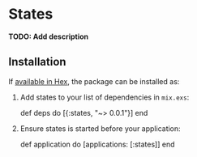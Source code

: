 # States

**TODO: Add description**

## Installation

If [available in Hex](https://hex.pm/docs/publish), the package can be installed as:

  1. Add states to your list of dependencies in `mix.exs`:

        def deps do
          [{:states, "~> 0.0.1"}]
        end

  2. Ensure states is started before your application:

        def application do
          [applications: [:states]]
        end
